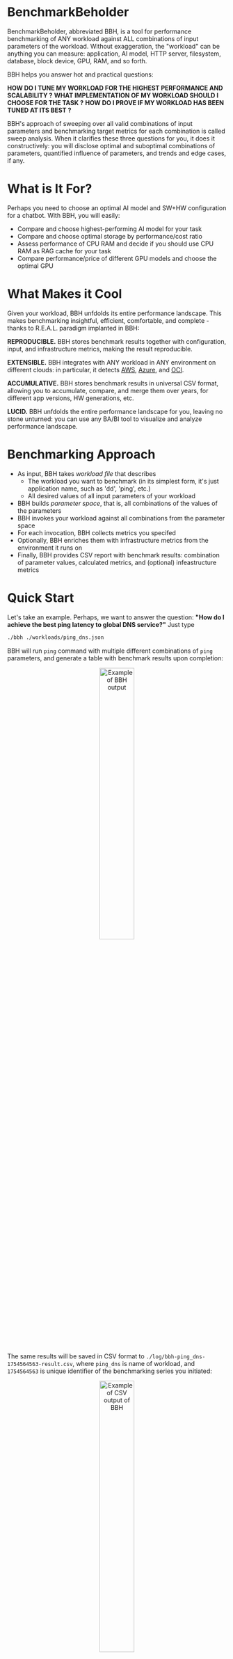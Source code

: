 # BenchmarkBeholder

BenchmarkBeholder, abbreviated BBH, is a tool for performance benchmarking of ANY workload against ALL combinations of input parameters of the workload.
Without exaggeration, the "workload" can be anything you can measure: application, AI model, HTTP server, filesystem, database, block device, GPU, RAM, and so forth.

BBH helps you answer hot and practical questions:

**HOW DO I TUNE MY WORKLOAD FOR THE HIGHEST PERFORMANCE AND SCALABILITY ?**
**WHAT IMPLEMENTATION OF MY WORKLOAD SHOULD I CHOOSE FOR THE TASK ?**
**HOW DO I PROVE IF MY WORKLOAD HAS BEEN TUNED AT ITS BEST ?**

BBH's approach of sweeping over all valid combinations of input parameters and benchmarking target metrics for each combination is called sweep analysis.
When it clarifies these three questions for you, it does it constructively: you will disclose optimal  and suboptimal combinations of parameters, quantified influence of parameters, and trends and edge cases, if any.

# What is It For?

Perhaps you need to choose an optimal AI model and SW+HW configuration for a chatbot. With BBH, you will easily:
* Compare and choose highest-performing AI model for your task
* Compare and choose optimal storage by performance/cost ratio
* Assess performance of CPU RAM and decide if you should use CPU RAM as RAG cache for your task
* Compare performance/price of different GPU models and choose the optimal GPU

# What Makes it Cool

Given your workload, BBH unfdolds its entire performance landscape. This makes benchmarking insightful, efficient, comfortable, and complete - thanks to R.E.A.L. paradigm implanted in BBH:

**REPRODUCIBLE.** BBH stores benchmark results together with configuration, input, and infrastructure metrics, making the result reproducible.

**EXTENSIBLE.** BBH integrates with ANY workload in ANY environment on different clouds: in particular, it detects [AWS](https://aws.amazon.com/), [Azure](https://azure.microsoft.com/), and [OCI](https://cloud.oracle.com/).

**ACCUMULATIVE.** BBH stores benchmark results in universal CSV format, allowing you to accumulate, compare, and merge them over years, for different app versions, HW generations, etc.

**LUCID.** BBH unfdolds the entire performance landscape for you, leaving no stone unturned: you can use any BA/BI tool to visualize and analyze performance landscape.

# Benchmarking Approach

* As input, BBH takes *workload file* that describes
  * The workload you want to benchmark (in its simplest form, it's just application name, such as 'dd', 'ping', etc.)
  * All desired values of all input parameters of your workload
* BBH builds *parameter space*, that is, all combinations of the values of the parameters
* BBH invokes your workload against all combinations from the parameter space
* For each invocation, BBH collects metrics you specifed
* Optionally, BBH enriches them with infrastructure metrics from the environment it runs on
* Finally, BBH provides CSV report with benchmark results: combination of parameter values, calculated metrics, and (optional) infeastructure metrics

# Quick Start

Let's take an example. Perhaps, we want to answer the question: **"How do I achieve the best ping latency to global DNS service?"** Just type

```bash
./bbh ./workloads/ping_dns.json
```

BBH will run `ping` command with multiple different combinations of `ping` parameters, and generate a table with benchmark results upon completion:

<p align="center">
  <img src="doc/pictures/bbh_output.png" alt="Example of BBH output" width="40%"/>
</p>

The same results will be saved in CSV format to `./log/bbh-ping_dns-1754564563-result.csv`, where `ping_dns` is name of workload, and `1754564563` is unique identifier of the benchmarking series you initiated:

<p align="center">
  <img src="doc/pictures/bbh_output_csv.png" alt="Example of CSV output of BBH" width="40%"/>
</p>

Now, you can open the CSV file in any BA/BI tool you like to visualize it and analyze performance sweetspots of the `ping` to DNS providers:

<p align="center">
  <img src="doc/pictures/bbh_output_chart.png" alt="Example of chart based on CSV output of BBH" width="40%"/>
</p>

# Telegram Logging

Benchmarking can take long time. For your convenience, you can tell BBH to duplicate its logging to [Telegram](https://telegram.org/) on your mobile device.
Then you'll be able to track progress in real time, whatever you do.
This is especially convenient for debugging purposes, when you want to quickly see if something goes weird.

You can enable Telegram logging in two steps:
1. Create Telegram bot: open Telegram, search for @BotFather, type `/newbot` and follow instructions
2. Put the bot token to `~/.bbh/telegram` file on the machine that launches `./bbh`

That's it. During next launch, BBH will notice the token and start duplicating its log to your bot:

<p align="center">
  <img src="doc/pictures/bbh_bot_logging_started.jpg" alt="Bot logging started" width="40%"/>
  <img src="doc/pictures/bbh_bot_logging_completed.jpg" alt="Bot logging completed" width="40%"/>
</p>

NOTE: By design, Telegram makes inactive bot go asleep by timeout. If `./bbh` tells you that the bot has gone asleep, just awake the bot by sending any text to it.

# How it Works

As we explore ping latency, we start from the fact that `ping` requires two parameters: URL of DNS provider and packet size.
Therefore, our workload file `./workloads/ping_dns.json` should specify valid values of these parameters. For instance, it can be the following:

```json
{
        "workload": { 			# mandatory section: general configuration of the benchmark
                "hook": "ping_dns", 	# location of integration files: ./sources/hooks/ping_dns/
                "actor": "ping", 	# application to benchmark
                "iterations": 4		# how many times to repeat each invocation; comes in handy to build sustainable result
        },
        "parameters": { 		# mandatory section: input parameters to use during benchmarking
                "dns": [ "8.8.8.8", "1.1.1.1", "208.67.222.222" ],
                "size": [ 16, 32 ]
        }
}
```

# How to Integrate New Applications

You can describe any workload you want, and integrate it to BBH.
For the sake of example, let's have a look `ping_dns` integration.
Its workload file includes mandatory field:

```json
	"workload": {
		"hook: "ping_dns"
	}
```

The hook points to the directory under `./sources/hooks/ping_dns` where two integration files reside:
- Schema of the workload file: `workload.rb`
- Description of the metrics that must be calculated for each combination of parameters: `benchmarking.rb`

## Creating Workload Schema

This file follows notation of [dry-validation](https://rubygems.org/gems/dry-validation) Ruby library that describes syntax and semantics of JSON in a self-commenting manner.
In our example, here is the schema file `./sources/hooks/ping_dns/workload.rb`:

```ruby
SCHEMA = Dry::Schema.JSON do

  required(:workload).hash do
    required(:hook).filled(:string) # hook must be a string
    required(:actor).filled(:string) # actor must be a string
    required(:iterations).filled(:integer, gt?: 0) # iterations must be a natural number
  end

  required(:parameters).hash do
    required(:dns).array(:string, min_size?: 1, included_in?: %w[8.8.8.8 1.1.1.1 208.67.222.222]) # DNS providers must be a list of valid URLs
    required(:size).array(:integer, min_size?: 1, gteq?: 16) # Packet size must be a list of integers >= 16 (for lesser values, PING is unable to generate statistics)
  end

end
```

Whenever you run `./bbh my-workload-file` and my-workload-file refers to the hook `ping_dns`, the schema above will apply to it, and BBH will check syntax and semantics of your workload file.

## Creating Target Metrics

Now you need to specify what metrics BBH should calculate during benchmarking.
In our example, this file is `./sources/hooks/ping_dns/benchmarking.rb`:

```ruby
class Benchmarking < Hook

def initialize(logger, config, target)
  super(logger, config, target)
end

private

# In this method, you specify all the target metrics BBH should calculate for each combination of parameters
# Vector `v` in the method refers to current combinations of parameters
# You can refer to value of individual parameter by name: `v.time`, `v.size`, etc - using the same parameter names as you defined in your workload file
# BBH will call this method just once, at startup, to define target metrics: that is, WHAT and HOW it should benchmark
# After that, BBH will launch the benchmarking
# NOTE: If you need to pre-benchmark preparations, you can just place them in the beginning of this method
# NOTE: If you need preparation before EACH combination is benchmarked, just add it as one more func(:add, ...) and call it from the function that invokes benchmark
def setup
  result = {} # here we'll store raw result of PING
  func(:add, :command) { |v| "ping -c #{v.count} -s #{v.size} #{v.dns}" } # construct PING command with current combination of parameters
  func(:add, :raw_ping, hide: true) { |v| result[v.command] ||= `#{v.command} 2>&1` } # run PING and capture its raw result
  func(:add, :time) { |v| v.raw_ping[/min\/avg\/max\/(?:mdev|stddev) = [^\/]+\/([^\/]+)/, 1]&.to_f } # extract ping time from result
  func(:add, :min) { |v| v.raw_ping[/min\/avg\/max\/(?:mdev|stddev) = ([^\/]+)/, 1]&.to_f } # extract min ping time from result
  func(:add, :loss) { |v| v.raw_ping[/(\d+(?:\.\d+)?)% packet loss/, 1]&.to_f } # extract loss rate from result
end

end
```

All you need to edit in this class is `setup` method.
Calls `func(:add, ...)` are the DSL of [flex-cartesian](https://rubygems.org/gems/flex-cartesian) Ruby library, which provides a simple way for defining functions on a Cartesian product (that is, on all combinations of given parameters). Let's go through the functions in our example. The following functions are added to be called for each combination of parameters, `v`.

This function constructs a `ping` command with current parameters, as a string.
```ruby
  func(:add, :command) { |v| "ping -c #{v.count} -s #{v.size} #{v.dns}" } # construct PING command with current combination of parameters
```

This function executes `ping` command constructed by the previous function and stores its raw output in `result[v.command]` variable.
```ruby
  func(:add, :raw_ping, hide: true) { |v| result[v.command] ||= `#{v.command} 2>&1` } # run PING and capture its raw result
```

This function extracts average ping time from the raw output stored in `result[v.command]`
```ruby
  func(:add, :time) { |v| v.raw_ping[/min\/avg\/max\/(?:mdev|stddev) = [^\/]+\/([^\/]+)/, 1]&.to_f } # extract ping time from result
```

A couple of similar functions follow, one to extract minimal ping time, and another to extract loss rate. Effectively, this is it. And the final notes on the mechanism of functions
- A function will appear in the benchmarking report as a column of the values it calluates, column name will be the function name
- Functions can refer to one another as well as to variables - such as `result` - and other methods in your code. This makes them a powerful mechanism
- If you don't need a function to appear in the benchmarking report (intermediate calculations such as `:raw_ping`), you just add the function with the flag `hide: true`

As the summary, you can think of functions as columnar formulas in Libre Office, MS Excel of similar software.

